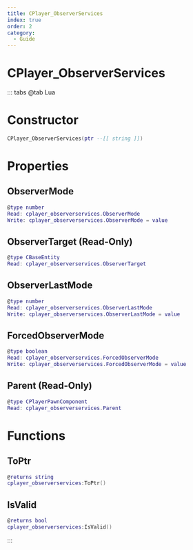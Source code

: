 ```yaml
---
title: CPlayer_ObserverServices
index: true
order: 2
category:
  - Guide
---
```


# CPlayer_ObserverServices

::: tabs
@tab Lua
# Constructor
```lua
CPlayer_ObserverServices(ptr --[[ string ]])
```
# Properties
## ObserverMode 
```lua
@type number
Read: cplayer_observerservices.ObserverMode
Write: cplayer_observerservices.ObserverMode = value
```
## ObserverTarget (Read-Only)
```lua
@type CBaseEntity
Read: cplayer_observerservices.ObserverTarget
```
## ObserverLastMode 
```lua
@type number
Read: cplayer_observerservices.ObserverLastMode
Write: cplayer_observerservices.ObserverLastMode = value
```
## ForcedObserverMode 
```lua
@type boolean
Read: cplayer_observerservices.ForcedObserverMode
Write: cplayer_observerservices.ForcedObserverMode = value
```
## Parent (Read-Only)
```lua
@type CPlayerPawnComponent
Read: cplayer_observerservices.Parent
```
# Functions
## ToPtr
```lua
@returns string
cplayer_observerservices:ToPtr()
```
## IsValid
```lua
@returns bool
cplayer_observerservices:IsValid()
```

:::